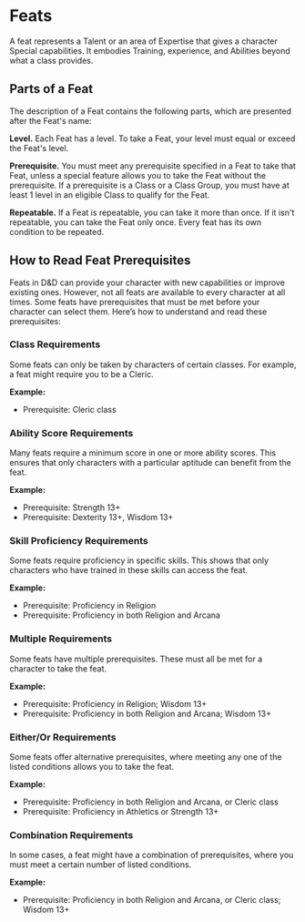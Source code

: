 # Feats

A feat represents a Talent or an area of Expertise that gives a character Special capabilities. It embodies Training, experience, and Abilities beyond what a class provides.

## Parts of a Feat
The description of a Feat contains the following parts, which are presented after the Feat's name:

**Level.** Each Feat has a level. To take a Feat, your level must equal or exceed the Feat's level.

**Prerequisite.** You must meet any prerequisite specified in a Feat to take that Feat, unless a special feature allows you to take the Feat without the prerequisite. If a prerequisite is a Class or a Class Group, you must have at least 1 level in an eligible Class to qualify for the Feat.

**Repeatable.** If a Feat is repeatable, you can take it more than once. If it isn't repeatable, you can take the Feat only once. Every feat has its own condition to be repeated.

## How to Read Feat Prerequisites

Feats in D&D can provide your character with new capabilities or improve existing ones. However, not all feats are available to every character at all times. Some feats have prerequisites that must be met before your character can select them. Here’s how to understand and read these prerequisites:

### Class Requirements
Some feats can only be taken by characters of certain classes. For example, a feat might require you to be a Cleric.

**Example:**  
- Prerequisite: Cleric class

### Ability Score Requirements
Many feats require a minimum score in one or more ability scores. This ensures that only characters with a particular aptitude can benefit from the feat.

**Example:**  
- Prerequisite: Strength 13+
- Prerequisite: Dexterity 13+, Wisdom 13+

### Skill Proficiency Requirements
Some feats require proficiency in specific skills. This shows that only characters who have trained in these skills can access the feat.

**Example:**  
- Prerequisite: Proficiency in Religion
- Prerequisite: Proficiency in both Religion and Arcana

### Multiple Requirements
Some feats have multiple prerequisites. These must all be met for a character to take the feat.

**Example:**  
- Prerequisite: Proficiency in Religion; Wisdom 13+
- Prerequisite: Proficiency in both Religion and Arcana; Wisdom 13+

### Either/Or Requirements
Some feats offer alternative prerequisites, where meeting any one of the listed conditions allows you to take the feat.

**Example:**  
- Prerequisite: Proficiency in both Religion and Arcana, or Cleric class
- Prerequisite: Proficiency in Athletics or Strength 13+

### Combination Requirements
In some cases, a feat might have a combination of prerequisites, where you must meet a certain number of listed conditions.

**Example:**  
- Prerequisite: Proficiency in both Religion and Arcana, or Cleric class; Wisdom 13+
